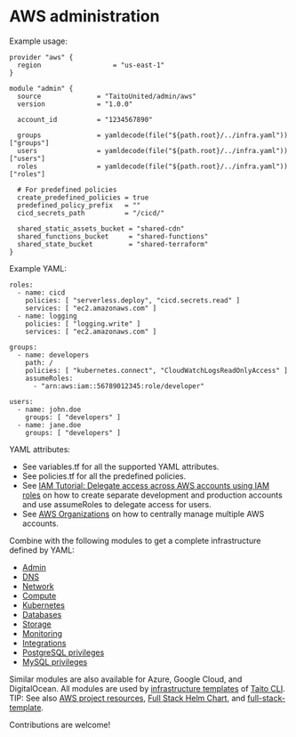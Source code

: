 # AWS administration

Example usage:

```
provider "aws" {
  region                  = "us-east-1"
}

module "admin" {
  source              = "TaitoUnited/admin/aws"
  version             = "1.0.0"

  account_id          = "1234567890"

  groups              = yamldecode(file("${path.root}/../infra.yaml"))["groups"]
  users               = yamldecode(file("${path.root}/../infra.yaml"))["users"]
  roles               = yamldecode(file("${path.root}/../infra.yaml"))["roles"]

  # For predefined policies
  create_predefined_policies = true
  predefined_policy_prefix   = ""
  cicd_secrets_path          = "/cicd/"

  shared_static_assets_bucket = "shared-cdn"
  shared_functions_bucket     = "shared-functions"
  shared_state_bucket         = "shared-terraform"
}
```

Example YAML:

```
roles:
  - name: cicd
    policies: [ "serverless.deploy", "cicd.secrets.read" ]
    services: [ "ec2.amazonaws.com" ]
  - name: logging
    policies: [ "logging.write" ]
    services: [ "ec2.amazonaws.com" ]

groups:
  - name: developers
    path: /
    policies: [ "kubernetes.connect", "CloudWatchLogsReadOnlyAccess" ]
    assumeRoles:
      - "arn:aws:iam::56789012345:role/developer"

users:
  - name: john.doe
    groups: [ "developers" ]
  - name: jane.doe
    groups: [ "developers" ]
```

YAML attributes:

- See variables.tf for all the supported YAML attributes.
- See policies.tf for all the predefined policies.
- See [IAM Tutorial: Delegate access across AWS accounts using IAM roles](https://docs.aws.amazon.com/IAM/latest/UserGuide/tutorial_cross-account-with-roles.html) on how to create separate development and production accounts and use assumeRoles to delegate access for users.
- See [AWS Organizations](https://aws.amazon.com/organizations/) on how to centrally manage multiple AWS accounts.

Combine with the following modules to get a complete infrastructure defined by YAML:

- [Admin](https://registry.terraform.io/modules/TaitoUnited/admin/aws)
- [DNS](https://registry.terraform.io/modules/TaitoUnited/dns/aws)
- [Network](https://registry.terraform.io/modules/TaitoUnited/network/aws)
- [Compute](https://registry.terraform.io/modules/TaitoUnited/compute/aws)
- [Kubernetes](https://registry.terraform.io/modules/TaitoUnited/kubernetes/aws)
- [Databases](https://registry.terraform.io/modules/TaitoUnited/databases/aws)
- [Storage](https://registry.terraform.io/modules/TaitoUnited/storage/aws)
- [Monitoring](https://registry.terraform.io/modules/TaitoUnited/monitoring/aws)
- [Integrations](https://registry.terraform.io/modules/TaitoUnited/integrations/aws)
- [PostgreSQL privileges](https://registry.terraform.io/modules/TaitoUnited/privileges/postgresql)
- [MySQL privileges](https://registry.terraform.io/modules/TaitoUnited/privileges/mysql)

Similar modules are also available for Azure, Google Cloud, and DigitalOcean. All modules are used by [infrastructure templates](https://taitounited.github.io/taito-cli/templates#infrastructure-templates) of [Taito CLI](https://taitounited.github.io/taito-cli/). TIP: See also [AWS project resources](https://registry.terraform.io/modules/TaitoUnited/project-resources/aws), [Full Stack Helm Chart](https://github.com/TaitoUnited/taito-charts/blob/master/full-stack), and [full-stack-template](https://github.com/TaitoUnited/full-stack-template).

Contributions are welcome!
